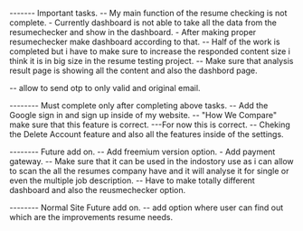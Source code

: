 ------- Important tasks.
-- My main function of the resume checking is not complete. - Currently dashboard is not able to take all the data from the resumechecker and show in the dashboard. - After making proper resumechecker make dashboard according to that.
-- Half of the work is completed but i have to make sure to increase the responded content size i think it is in big size in the resume testing project.
-- Make sure that analysis result page is showing all the content and also the dashbord page.

-- allow to send otp to only valid and original email.

-------- Must complete only after completing above tasks.
-- Add the Google sign in and sign up inside of my website.
-- "How We Compare" make sure that this feature is correct. ---For now this is correct.
-- Cheking the Delete Account feature and also all the features inside of the settings.

-------- Future add on.
-- Add freemium version option. - Add payment gateway.
-- Make sure that it can be used in the indostory use as i can allow to scan the all the resumes company have and it will analyse it for single or even the multiple job description.
-- Have to make totally different dashboard and also the reusmechecker option.

-------- Normal Site Future add on.
-- add option where user can find out which are the improvements resume needs.
